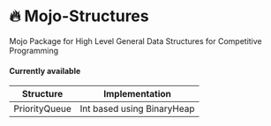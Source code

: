 # 🔥 Mojo-Structures

Mojo Package for High Level General Data Structures for Competitive Programming

#### **Currently available**

| Structure     | Implementation             |
|---------------|----------------------------|
| PriorityQueue | Int based using BinaryHeap |